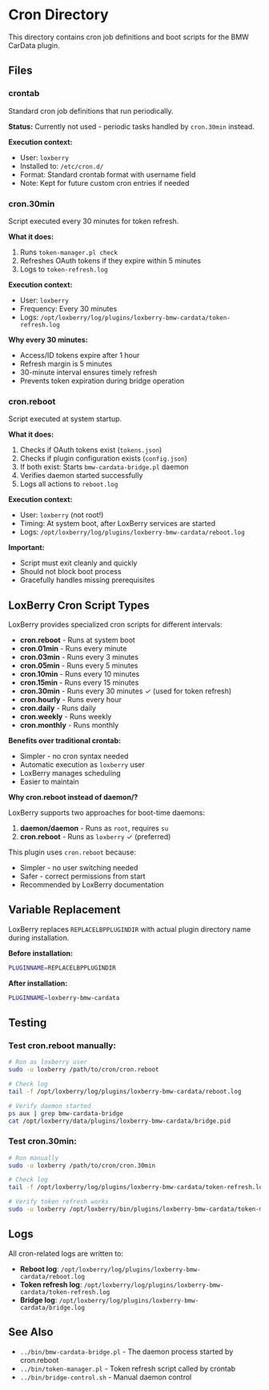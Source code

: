 # Cron Directory

This directory contains cron job definitions and boot scripts for the BMW CarData plugin.

## Files

### crontab
Standard cron job definitions that run periodically.

**Status:** Currently not used - periodic tasks handled by `cron.30min` instead.

**Execution context:**
- User: `loxberry`
- Installed to: `/etc/cron.d/`
- Format: Standard crontab format with username field
- Note: Kept for future custom cron entries if needed

### cron.30min
Script executed every 30 minutes for token refresh.

**What it does:**
1. Runs `token-manager.pl check`
2. Refreshes OAuth tokens if they expire within 5 minutes
3. Logs to `token-refresh.log`

**Execution context:**
- User: `loxberry`
- Frequency: Every 30 minutes
- Logs: `/opt/loxberry/log/plugins/loxberry-bmw-cardata/token-refresh.log`

**Why every 30 minutes:**
- Access/ID tokens expire after 1 hour
- Refresh margin is 5 minutes
- 30-minute interval ensures timely refresh
- Prevents token expiration during bridge operation

### cron.reboot
Script executed at system startup.

**What it does:**
1. Checks if OAuth tokens exist (`tokens.json`)
2. Checks if plugin configuration exists (`config.json`)
3. If both exist: Starts `bmw-cardata-bridge.pl` daemon
4. Verifies daemon started successfully
5. Logs all actions to `reboot.log`

**Execution context:**
- User: `loxberry` (not root!)
- Timing: At system boot, after LoxBerry services are started
- Logs: `/opt/loxberry/log/plugins/loxberry-bmw-cardata/reboot.log`

**Important:**
- Script must exit cleanly and quickly
- Should not block boot process
- Gracefully handles missing prerequisites

## LoxBerry Cron Script Types

LoxBerry provides specialized cron scripts for different intervals:

- **cron.reboot** - Runs at system boot
- **cron.01min** - Runs every minute
- **cron.03min** - Runs every 3 minutes
- **cron.05min** - Runs every 5 minutes
- **cron.10min** - Runs every 10 minutes
- **cron.15min** - Runs every 15 minutes
- **cron.30min** - Runs every 30 minutes ✓ (used for token refresh)
- **cron.hourly** - Runs every hour
- **cron.daily** - Runs daily
- **cron.weekly** - Runs weekly
- **cron.monthly** - Runs monthly

**Benefits over traditional crontab:**
- Simpler - no cron syntax needed
- Automatic execution as `loxberry` user
- LoxBerry manages scheduling
- Easier to maintain

**Why cron.reboot instead of daemon/?**

LoxBerry supports two approaches for boot-time daemons:
1. **daemon/daemon** - Runs as `root`, requires `su`
2. **cron.reboot** - Runs as `loxberry` ✓ (preferred)

This plugin uses `cron.reboot` because:
- Simpler - no user switching needed
- Safer - correct permissions from start
- Recommended by LoxBerry documentation

## Variable Replacement

LoxBerry replaces `REPLACELBPPLUGINDIR` with actual plugin directory name during installation.

**Before installation:**
```bash
PLUGINNAME=REPLACELBPPLUGINDIR
```

**After installation:**
```bash
PLUGINNAME=loxberry-bmw-cardata
```

## Testing

### Test cron.reboot manually:
```bash
# Run as loxberry user
sudo -u loxberry /path/to/cron/cron.reboot

# Check log
tail -f /opt/loxberry/log/plugins/loxberry-bmw-cardata/reboot.log

# Verify daemon started
ps aux | grep bmw-cardata-bridge
cat /opt/loxberry/data/plugins/loxberry-bmw-cardata/bridge.pid
```

### Test cron.30min:
```bash
# Run manually
sudo -u loxberry /path/to/cron/cron.30min

# Check log
tail -f /opt/loxberry/log/plugins/loxberry-bmw-cardata/token-refresh.log

# Verify token refresh works
sudo -u loxberry /opt/loxberry/bin/plugins/loxberry-bmw-cardata/token-manager.pl status
```

## Logs

All cron-related logs are written to:
- **Reboot log**: `/opt/loxberry/log/plugins/loxberry-bmw-cardata/reboot.log`
- **Token refresh log**: `/opt/loxberry/log/plugins/loxberry-bmw-cardata/token-refresh.log`
- **Bridge log**: `/opt/loxberry/log/plugins/loxberry-bmw-cardata/bridge.log`

## See Also

- `../bin/bmw-cardata-bridge.pl` - The daemon process started by cron.reboot
- `../bin/token-manager.pl` - Token refresh script called by crontab
- `../bin/bridge-control.sh` - Manual daemon control
